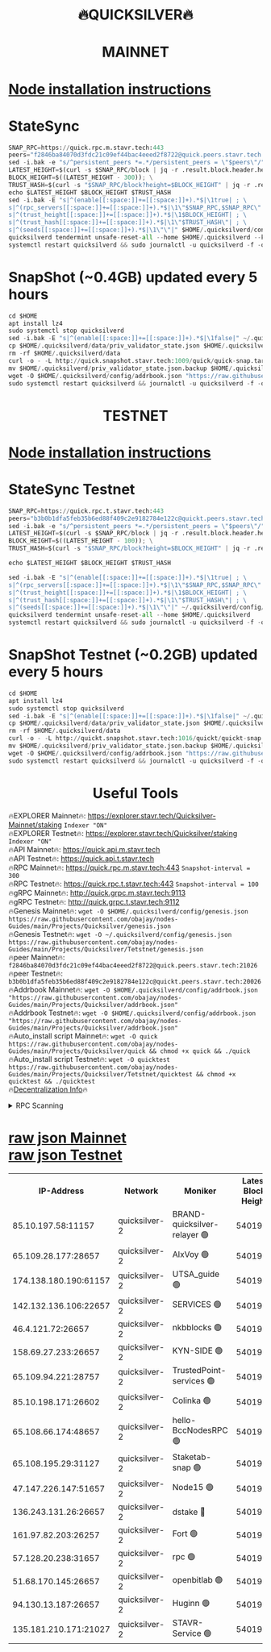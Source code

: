 <h1 align="center"> 🔥QUICKSILVER🔥</h1>

<h1 align="center"> MAINNET</h1>

[Node installation instructions](https://github.com/obajay/nodes-Guides/tree/main/Projects/Quicksilver)
=

# StateSync
```python
SNAP_RPC=https://quick.rpc.m.stavr.tech:443
peers="f2846ba84070d3fdc21c09ef44bac4eeed2f8722@quick.peers.stavr.tech:21026"
sed -i.bak -e "s/^persistent_peers *=.*/persistent_peers = \"$peers\"/" $HOME/.quicksilverd/config/config.toml
LATEST_HEIGHT=$(curl -s $SNAP_RPC/block | jq -r .result.block.header.height); \
BLOCK_HEIGHT=$((LATEST_HEIGHT - 300)); \
TRUST_HASH=$(curl -s "$SNAP_RPC/block?height=$BLOCK_HEIGHT" | jq -r .result.block_id.hash)
echo $LATEST_HEIGHT $BLOCK_HEIGHT $TRUST_HASH
sed -i.bak -E "s|^(enable[[:space:]]+=[[:space:]]+).*$|\1true| ; \
s|^(rpc_servers[[:space:]]+=[[:space:]]+).*$|\1\"$SNAP_RPC,$SNAP_RPC\"| ; \
s|^(trust_height[[:space:]]+=[[:space:]]+).*$|\1$BLOCK_HEIGHT| ; \
s|^(trust_hash[[:space:]]+=[[:space:]]+).*$|\1\"$TRUST_HASH\"| ; \
s|^(seeds[[:space:]]+=[[:space:]]+).*$|\1\"\"|" $HOME/.quicksilverd/config/config.toml
quicksilverd tendermint unsafe-reset-all --home $HOME/.quicksilverd --keep-addr-book
systemctl restart quicksilverd && sudo journalctl -u quicksilverd -f -o cat
```

# SnapShot (~0.4GB) updated every 5 hours
```python
cd $HOME
apt install lz4
sudo systemctl stop quicksilverd
sed -i.bak -E "s|^(enable[[:space:]]+=[[:space:]]+).*$|\1false|" ~/.quicksilverd/config/config.toml
cp $HOME/.quicksilverd/data/priv_validator_state.json $HOME/.quicksilverd/priv_validator_state.json.backup
rm -rf $HOME/.quicksilverd/data
curl -o - -L http://quick.snapshot.stavr.tech:1009/quick/quick-snap.tar.lz4 | lz4 -c -d - | tar -x -C $HOME/.quicksilverd --strip-components 2
mv $HOME/.quicksilverd/priv_validator_state.json.backup $HOME/.quicksilverd/data/priv_validator_state.json
wget -O $HOME/.quicksilverd/config/addrbook.json "https://raw.githubusercontent.com/obajay/nodes-Guides/main/Projects/Quicksilver/addrbook.json"
sudo systemctl restart quicksilverd && journalctl -u quicksilverd -f -o cat
```

<h1 align="center"> TESTNET</h1>

[Node installation instructions](https://github.com/obajay/nodes-Guides/tree/main/Projects/Quicksilver/Tetstnet)
=

# StateSync Testnet
```python
SNAP_RPC=https://quick.rpc.t.stavr.tech:443
peers="b3b0b1dfa5feb35b6ed88f409c2e9182784e122c@quickt.peers.stavr.tech:20026"
sed -i.bak -e "s/^persistent_peers *=.*/persistent_peers = \"$peers\"/" $HOME/.quicksilverd/config/config.toml
LATEST_HEIGHT=$(curl -s $SNAP_RPC/block | jq -r .result.block.header.height); \
BLOCK_HEIGHT=$((LATEST_HEIGHT - 100)); \
TRUST_HASH=$(curl -s "$SNAP_RPC/block?height=$BLOCK_HEIGHT" | jq -r .result.block_id.hash)

echo $LATEST_HEIGHT $BLOCK_HEIGHT $TRUST_HASH

sed -i.bak -E "s|^(enable[[:space:]]+=[[:space:]]+).*$|\1true| ; \
s|^(rpc_servers[[:space:]]+=[[:space:]]+).*$|\1\"$SNAP_RPC,$SNAP_RPC\"| ; \
s|^(trust_height[[:space:]]+=[[:space:]]+).*$|\1$BLOCK_HEIGHT| ; \
s|^(trust_hash[[:space:]]+=[[:space:]]+).*$|\1\"$TRUST_HASH\"| ; \
s|^(seeds[[:space:]]+=[[:space:]]+).*$|\1\"\"|" ~/.quicksilverd/config/config.toml
quicksilverd tendermint unsafe-reset-all --home $HOME/.quicksilverd
systemctl restart quicksilverd && sudo journalctl -u quicksilverd -f -o cat

```

# SnapShot Testnet (~0.2GB) updated every 5 hours
```python
cd $HOME
apt install lz4
sudo systemctl stop quicksilverd
sed -i.bak -E "s|^(enable[[:space:]]+=[[:space:]]+).*$|\1false|" ~/.quicksilverd/config/config.toml
cp $HOME/.quicksilverd/data/priv_validator_state.json $HOME/.quicksilverd/priv_validator_state.json.backup
rm -rf $HOME/.quicksilverd/data
curl -o - -L http://quickt.snapshot.stavr.tech:1016/quickt/quickt-snap.tar.lz4 | lz4 -c -d - | tar -x -C $HOME/.quicksilverd --strip-components 2
mv $HOME/.quicksilverd/priv_validator_state.json.backup $HOME/.quicksilverd/data/priv_validator_state.json
wget -O $HOME/.quicksilverd/config/addrbook.json "https://raw.githubusercontent.com/obajay/nodes-Guides/main/Projects/Quicksilver/Tetstnet/addrbook.json"
sudo systemctl restart quicksilverd && journalctl -u quicksilverd -f -o cat
```
 <h1 align="center"> Useful Tools</h1>

🔥EXPLORER Mainnet🔥:        https://explorer.stavr.tech/Quicksilver-Mainnet/staking    `Indexer "ON"` \
🔥EXPLORER Testnet🔥:        https://explorer.stavr.tech/Quicksilver/staking	        `Indexer "ON"` \
🔥API Mainnet🔥: 			 https://quick.api.m.stavr.tech \
🔥API Testnet🔥: 			 https://quick.api.t.stavr.tech \
🔥RPC Mainnet🔥:             https://quick.rpc.m.stavr.tech:443              `Snapshot-interval = 300` \
🔥RPC Testnet🔥:             https://quick.rpc.t.stavr.tech:443              `Snapshot-interval = 100` \
🔥gRPC Mainnet🔥:                    http://quick.grpc.m.stavr.tech:9113 \
🔥gRPC Testnet🔥:                    http://quick.grpc.t.stavr.tech:9112 \
🔥Genesis Mainnet🔥: `wget -O $HOME/.quicksilverd/config/genesis.json https://raw.githubusercontent.com/obajay/nodes-Guides/main/Projects/Quicksilver/genesis.json` \
🔥Genesis Testnet🔥: `wget -O ~/.quicksilverd/config/genesis.json https://raw.githubusercontent.com/obajay/nodes-Guides/main/Projects/Quicksilver/Tetstnet/genesis.json` \
🔥peer Mainnet🔥:					 `f2846ba84070d3fdc21c09ef44bac4eeed2f8722@quick.peers.stavr.tech:21026` \
🔥peer Testnet🔥:					 `b3b0b1dfa5feb35b6ed88f409c2e9182784e122c@quickt.peers.stavr.tech:20026` \
🔥Addrbook Mainnet🔥:    ```wget -O $HOME/.quicksilverd/config/addrbook.json "https://raw.githubusercontent.com/obajay/nodes-Guides/main/Projects/Quicksilver/addrbook.json"``` \
🔥Addrbook Testnet🔥:    ```wget -O $HOME/.quicksilverd/config/addrbook.json "https://raw.githubusercontent.com/obajay/nodes-Guides/main/Projects/Quicksilver/addrbook.json"``` \
🔥Auto_install script Mainnet🔥: ```wget -O quick https://raw.githubusercontent.com/obajay/nodes-Guides/main/Projects/Quicksilver/quick && chmod +x quick && ./quick``` \
🔥Auto_install script Testnet🔥: ```wget -O quicktest https://raw.githubusercontent.com/obajay/nodes-Guides/main/Projects/Quicksilver/Tetstnet/quicktest && chmod +x quicktest && ./quicktest``` \
🔥[Decentralization Info](https://github.com/obajay/StateSync-snapshots/tree/main/Projects/Quicksilver/Decentralization)🔥


<details>
<summary>RPC Scanning</summary>

<h2 align="center"> We scan nodes in real time every 4 hours. And we provide the final result of RPC endpoints.
We cannot influence the operation of these nodes in any way. </h2>


```python
If Voting Power is higher than 0 --> then the Node is a validator of the network and may be subject to attack and be a potential threat to the chain.
```
```python
We marked such validators with a red symbol
```

</details>

[raw json Mainnet](https://rpc-check.quickm.stavr.tech/quickm/rpc-quickm-result.json) \
[raw json Testnet](https://github.com/obajay/StateSync-snapshots/tree/main/Projects/Quicksilver/Rpc-Check-Testnet)
=


<table><tr><th>IP-Address</th><th>Network</th><th>Moniker</th><th>Latest Block Height</th><th>Earliest Block Height</th><th>Catching Up</th><th>Tx Index</th><th>Voting Power</th><th>Scan Time</th></tr><tr><td>85.10.197.58:11157</td><td>quicksilver-2</td><td>BRAND-quicksilver-relayer 🟢</td><td>5401974</td><td>3397566</td><td>False</td><td>on</td><td>0</td><td>2024-01-07T11:50:14.424067222UTC</td></tr><tr><td>65.109.28.177:28657</td><td>quicksilver-2</td><td>AlxVoy 🟢</td><td>5401987</td><td>3562001</td><td>False</td><td>off</td><td>0</td><td>2024-01-07T11:51:24.886650774UTC</td></tr><tr><td>174.138.180.190:61157</td><td>quicksilver-2</td><td>UTSA_guide 🟢</td><td>5401973</td><td>4525955</td><td>False</td><td>on</td><td>0</td><td>2024-01-07T11:50:07.538924614UTC</td></tr><tr><td>142.132.136.106:22657</td><td>quicksilver-2</td><td>SERVICES 🟢</td><td>5401975</td><td>4691001</td><td>False</td><td>on</td><td>0</td><td>2024-01-07T11:50:20.722860024UTC</td></tr><tr><td>46.4.121.72:26657</td><td>quicksilver-2</td><td>nkbblocks 🟢</td><td>5401974</td><td>4900327</td><td>False</td><td>on</td><td>0</td><td>2024-01-07T11:50:14.162826737UTC</td></tr><tr><td>158.69.27.233:26657</td><td>quicksilver-2</td><td>KYN-SIDE 🟢</td><td>5401975</td><td>4987001</td><td>False</td><td>on</td><td>0</td><td>2024-01-07T11:50:17.244322628UTC</td></tr><tr><td>65.109.94.221:28757</td><td>quicksilver-2</td><td>TrustedPoint-services 🟢</td><td>5401975</td><td>5078001</td><td>False</td><td>on</td><td>0</td><td>2024-01-07T11:50:20.119078307UTC</td></tr><tr><td>85.10.198.171:26602</td><td>quicksilver-2</td><td>Colinka 🟢</td><td>5401975</td><td>5083501</td><td>False</td><td>on</td><td>0</td><td>2024-01-07T11:50:20.405873928UTC</td></tr><tr><td>65.108.66.174:48657</td><td>quicksilver-2</td><td>hello-BccNodesRPC 🟢</td><td>5401964</td><td>5094001</td><td>False</td><td>off</td><td>0</td><td>2024-01-07T11:49:14.135604951UTC</td></tr><tr><td>65.108.195.29:31127</td><td>quicksilver-2</td><td>Staketab-snap 🟢</td><td>5401971</td><td>5097001</td><td>False</td><td>off</td><td>0</td><td>2024-01-07T11:49:56.578269605UTC</td></tr><tr><td>47.147.226.147:51657</td><td>quicksilver-2</td><td>Node15 🟢</td><td>5401981</td><td>5151648</td><td>False</td><td>off</td><td>0</td><td>2024-01-07T11:50:53.368801823UTC</td></tr><tr><td>136.243.131.26:26657</td><td>quicksilver-2</td><td>dstake 🔴</td><td>5401975</td><td>5195101</td><td>False</td><td>off</td><td>154670</td><td>2024-01-07T11:50:20.985198127UTC</td></tr><tr><td>161.97.82.203:26257</td><td>quicksilver-2</td><td>Fort 🟢</td><td>5401963</td><td>5248583</td><td>False</td><td>on</td><td>0</td><td>2024-01-07T11:49:11.156343546UTC</td></tr><tr><td>57.128.20.238:31657</td><td>quicksilver-2</td><td>rpc 🟢</td><td>5401966</td><td>5259659</td><td>False</td><td>on</td><td>0</td><td>2024-01-07T11:49:29.002593016UTC</td></tr><tr><td>51.68.170.145:26657</td><td>quicksilver-2</td><td>openbitlab 🟢</td><td>5401969</td><td>5326206</td><td>False</td><td>on</td><td>0</td><td>2024-01-07T11:49:45.934619976UTC</td></tr><tr><td>94.130.13.187:26657</td><td>quicksilver-2</td><td>Huginn 🟢</td><td>5401975</td><td>5328101</td><td>False</td><td>on</td><td>0</td><td>2024-01-07T11:50:21.297136380UTC</td></tr><tr><td>135.181.210.171:21027</td><td>quicksilver-2</td><td>STAVR-Service 🟢</td><td>5401974</td><td>5399001</td><td>False</td><td>on</td><td>0</td><td>2024-01-07T11:50:17.699194691UTC</td></tr></table>
